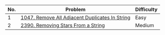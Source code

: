 | No.  | Problem                                                                       | Difficulty |
|----|---------------------------------------------------------------------------------|------------|
| 1  | [1047. Remove All Adjacent Duplicates In String](https://leetcode.com/problems/remove-all-adjacent-duplicates-in-string/description/)                   | Easy       |
| 2  | [2390. Removing Stars From a String](https://leetcode.com/problems/removing-stars-from-a-string/description/)                   | Medium       |

